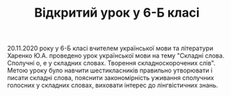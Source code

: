 ﻿---
title: Відкритий урок у 6-Б класі
---

20.11.2020 року у 6-Б класі вчителем української мови та літератури Харенко Ю.А. проведено урок української мови на тему "Складні слова. Сполучні о, е у складних словах. Творення складноскорочених слів". Метою уроку було навчити шестикласників правильно утворювати і писати складні слова, пояснити закономірність уживання сполучних голосних у складних словах, виховати інтерес до лінгвістичних знань.

<slideshow></slideshow>
